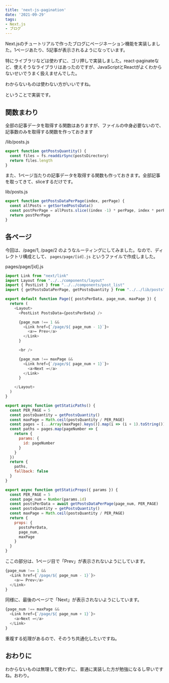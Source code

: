 ```yaml
---
title: 'next-js-pagination'
date: '2021-09-29'
tags: 
- Next.js
- ブログ
---
```


Next.jsのチュートリアルで作ったブログにページネーション機能を実装しました。1ページあたり、5記事が表示されるようになっています。

特にライブラリなどは使わずに、ゴリ押しで実装しました。react-paginateなど、使えそうなライブラリはあったのですが、JavaScriptとReactがよくわからないせいでうまく扱えませんでした。

わからないものは使わない方がいいですね。

ということで実装です。

## 関数まわり

全部の記事データを取得する関数はありますが、ファイルの中身必要ないので、記事数のみを取得する関数を作っておきます

/lib/posts.js
```javascript
export function getPostsQuantity() {
  const files = fs.readdirSync(postsDirectory)
  return files.length
}
```

また、1ページ当たりの記事データを取得する関数も作っておきます。全部記事を取ってきて、sliceするだけです。

lib/posts.js
```javascript
export function getPostsDataPerPage(index, perPage) {
  const allPosts = getSortedPostsData()
  const postPerPage = allPosts.slice((index -1) * perPage, index * perPage)
  return postPerPage
}
```

## 各ページ

今回は、/page/1, /page/2 のようなルーティングにしてみました。なので、ディレクトリ構成として、 `pages/page/[id].js` というファイルで作成しました。

pages/page/[id].js
```javascript
import Link from "next/link"
import Layout from "../../components/layout"
import { PostList } from "../../components/post_list"
import { getPostsDataPerPage, getPostsQuantity } from "../../lib/posts"

export default function Page({ postsPerData, page_num, maxPage }) {
  return (
    <Layout>
      <PostList PostsData={postsPerData} />

      {page_num !== 1 && 
        <Link href={`/page/${ page_num - 1}`}>
          <a>← Prev</a>
        </Link>
      }

      <br />

      {page_num !== maxPage &&
        <Link href={`/page/${ page_num + 1}`}>
          <a>Next →</a>
        </Link>
      }

    </Layout>
  )
}

export async function getStaticPaths() {
  const PER_PAGE = 5
  const postsQuantity = getPostsQuantity()
  const maxPage = Math.ceil(postsQuantity / PER_PAGE)
  const pages = [...Array(maxPage).keys()].map(i => (i + 1).toString())
  const paths = pages.map(pageNumber => {
    return {
      params: {
        id: pageNumber
      }
    }
  })
  return {
    paths,
    fallback: false
  }
}

export async function getStaticProps({ params }) {
  const PER_PAGE = 5
  const page_num = Number(params.id)
  const postsPerData = await getPostsDataPerPage(page_num, PER_PAGE)
  const postsQuantity = getPostsQuantity()
  const maxPage = Math.ceil(postsQuantity / PER_PAGE)
  return {
    props: {
      postsPerData,
      page_num,
      maxPage
    }
  }
}
```

ここの部分は、1ページ目で「Prev」が表示されないようにしています。

```javascript
{page_num !== 1 && 
  <Link href={`/page/${ page_num - 1}`}>
    <a>← Prev</a>
  </Link>
}
```

同様に、最後のページで「Next」が表示されないようにしています。

```javascript
{page_num !== maxPage &&
  <Link href={`/page/${ page_num + 1}`}>
    <a>Next →</a>
  </Link>
}
```

重複する処理があるので、そのうち共通化したいですね。

## おわりに

わからないものは無理して使わずに、普通に実装した方が勉強になるし早いですね。おわり。